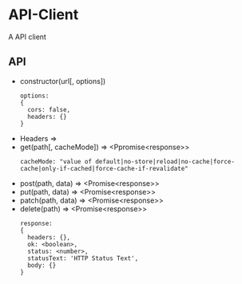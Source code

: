 # API-Client
A API client

## API
- constructor(url[, options])
  ```
  options:
  {
    cors: false,
    headers: {}
  }
  ```
- Headers => <Headers>
- get(path[, cacheMode]) => <Ppromise<response\>>
  ```
  cacheMode: "value of default|no-store|reload|no-cache|force-cache|only-if-cached|force-cache-if-revalidate"
  ```
- post(path, data) => <Promise<response\>>
- put(path, data) => <Promise<response\>>
- patch(path, data) => <Promise<response\>>
- delete(path) => <Promise<response\>>
  ```
  response:
  {
    headers: {},
    ok: <boolean>,
    status: <number>,
    statusText: 'HTTP Status Text',
    body: {}
  }
  ```
  
